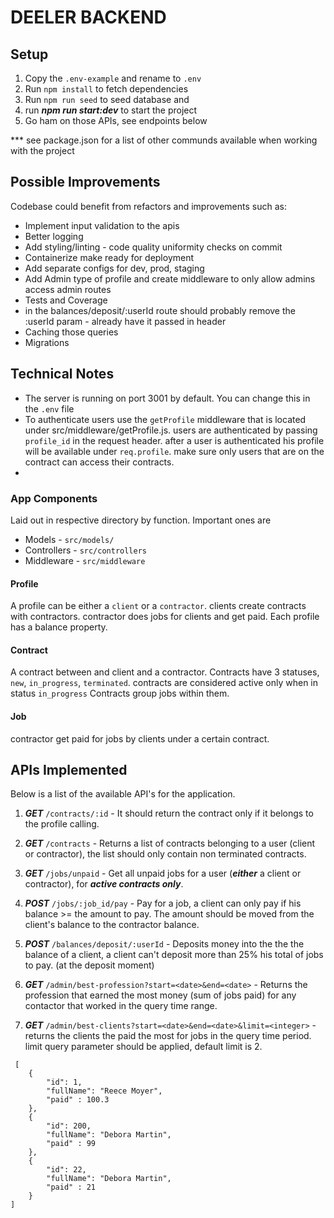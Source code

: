 # DEELER BACKEND

## Setup

1. Copy the `.env-example` and rename to `.env`
2. Run `npm install` to fetch dependencies
3. Run `npm run seed` to seed database and  
4. run ***npm run start:dev*** to start the project
5. Go ham on those APIs, see endpoints below

*** see package.json for a list of other communds available when working with the project

## Possible Improvements
Codebase could benefit from refactors and improvements such as:
- Implement input validation to the apis
- Better logging
- Add styling/linting - code quality uniformity checks on commit
- Containerize make ready for deployment
- Add separate configs for dev, prod, staging
- Add Admin type of profile and create middleware to only allow admins access admin routes
- Tests and Coverage
- in the balances/deposit/:userId route should probably remove the :userId param - already have it passed in header
- Caching those queries
- Migrations

## Technical Notes
- The server is running on port 3001 by default. You can change this in the `.env` file
- To authenticate users use the `getProfile` middleware that is located under src/middleware/getProfile.js. users are authenticated by passing `profile_id` in the request header. after a user is authenticated his profile will be available under `req.profile`. make sure only users that are on the contract can access their contracts.
- 
### App Components

Laid out in respective directory by function. Important ones are

- Models - `src/models/`
- Controllers - `src/controllers`
- Middleware - `src/middleware`

#### Profile
A profile can be either a `client` or a `contractor`. 
clients create contracts with contractors. contractor does jobs for clients and get paid.
Each profile has a balance property.

#### Contract
A contract between and client and a contractor.
Contracts have 3 statuses, `new`, `in_progress`, `terminated`. contracts are considered active only when in status `in_progress`
Contracts group jobs within them.

#### Job
contractor get paid for jobs by clients under a certain contract.

  

## APIs Implemented

Below is a list of the available API's for the application.


1. ***GET*** `/contracts/:id` - It should return the contract only if it belongs to the profile calling.

2. ***GET*** `/contracts` - Returns a list of contracts belonging to a user (client or contractor), the list should only contain non terminated contracts.

3. ***GET*** `/jobs/unpaid` -  Get all unpaid jobs for a user (***either*** a client or contractor), for ***active contracts only***.

4. ***POST*** `/jobs/:job_id/pay` - Pay for a job, a client can only pay if his balance >= the amount to pay. The amount should be moved from the client's balance to the contractor balance.

5. ***POST*** `/balances/deposit/:userId` - Deposits money into the the the balance of a client, a client can't deposit more than 25% his total of jobs to pay. (at the deposit moment)

6. ***GET*** `/admin/best-profession?start=<date>&end=<date>` - Returns the profession that earned the most money (sum of jobs paid) for any contactor that worked in the query time range.

7. ***GET*** `/admin/best-clients?start=<date>&end=<date>&limit=<integer>` - returns the clients the paid the most for jobs in the query time period. limit query parameter should be applied, default limit is 2.
```
 [
    {
        "id": 1,
        "fullName": "Reece Moyer",
        "paid" : 100.3
    },
    {
        "id": 200,
        "fullName": "Debora Martin",
        "paid" : 99
    },
    {
        "id": 22,
        "fullName": "Debora Martin",
        "paid" : 21
    }
]
```

  

